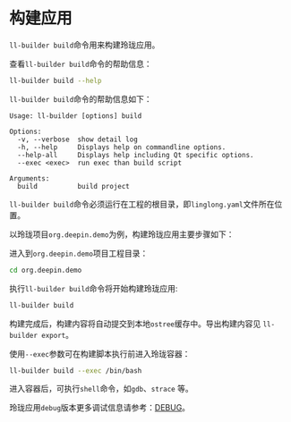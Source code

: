 <!--
SPDX-FileCopyrightText: 2023 UnionTech Software Technology Co., Ltd.

SPDX-License-Identifier: LGPL-3.0-or-later
-->

# 构建应用

`ll-builder build`命令用来构建玲珑应用。

查看`ll-builder build`命令的帮助信息：

```bash
ll-builder build --help
```

`ll-builder build`命令的帮助信息如下：

```text
Usage: ll-builder [options] build

Options:
  -v, --verbose  show detail log
  -h, --help     Displays help on commandline options.
  --help-all     Displays help including Qt specific options.
  --exec <exec>  run exec than build script

Arguments:
  build          build project
```

`ll-builder build`命令必须运行在工程的根目录，即`linglong.yaml`文件所在位置。

以玲珑项目`org.deepin.demo`为例，构建玲珑应用主要步骤如下：

进入到`org.deepin.demo`项目工程目录：

```bash
cd org.deepin.demo
```

执行`ll-builder build`命令将开始构建玲珑应用:

```bash
ll-builder build
```

构建完成后，构建内容将自动提交到本地`ostree`缓存中。导出构建内容见 `ll-builder export`。

使用`--exec`参数可在构建脚本执行前进入玲珑容器：

```bash
ll-builder build --exec /bin/bash
```

进入容器后，可执行`shell`命令，如`gdb`、`strace` 等。

玲珑应用`debug`版本更多调试信息请参考：[DEBUG](../debug/debug.md)。
